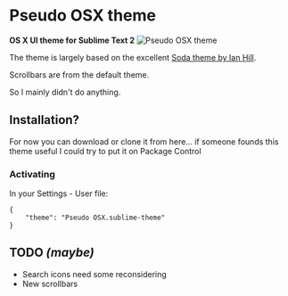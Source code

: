 # Pseudo OSX theme
**OS X UI theme for Sublime Text 2**
![Pseudo OSX theme](https://github.com/raik/st2-pseudo-osx-theme/raw/master/screenshot.png)

The theme is largely based on the excellent [Soda theme by Ian Hill](https://github.com/buymeasoda/soda-theme).

Scrollbars are from the default theme.

So I mainly didn't do anything.

## Installation?

For now you can download or clone it from here... if someone founds this theme useful I could try to put it on Package Control

### Activating

In your Settings - User file:

    {
        "theme": "Pseudo OSX.sublime-theme"
    }

## TODO *(maybe)*

* Search icons need some reconsidering
* New scrollbars